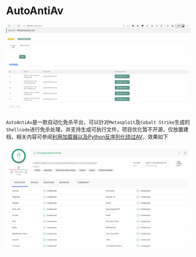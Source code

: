 # AutoAntiAv

![banner](https://github.com/Echocipher/AutoAntiAv/blob/main/pic/%E5%BE%AE%E4%BF%A1%E6%88%AA%E5%9B%BE_20201222112745.png)

`AutoAntiAv`是一款自动化免杀平台，可以针对`Metasploit`及`Cobalt Strike`生成的`Shellcode`进行免杀处理，并支持生成可执行文件，项目优化暂不开源，仅放置建档，相关内容可参阅[利用加载器以及Python反序列化绕过AV](https://www.echocipher.life/index.php/archives/648/)，效果如下

![result](https://github.com/Echocipher/AutoAntiAv/blob/main/pic/%E5%BE%AE%E4%BF%A1%E5%9B%BE%E7%89%87_20201222113241.jpg)
